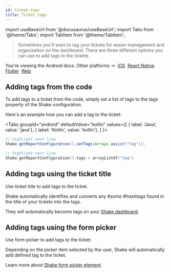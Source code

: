 ```yaml
---
id: ticket-tags
title: Ticket tags
---
```

import useBaseUrl from '@docusaurus/useBaseUrl';
import Tabs from '@theme/Tabs';
import TabItem from '@theme/TabItem';

> Sometimes you'll want to tag your tickets for easier management and organization on the dashboard.
There are three different options you can use to add tags to the tickets.

<p class="p2 mt-40">You're viewing the Android docs. Other platforms →&nbsp;
<a href="/docs/ios/configuration-and-data/ticket-tags/">iOS</a>&nbsp;
<a href="/docs/react/configuration-and-data/ticket-tags/">React Native</a>&nbsp;
<a href="/docs/flutter/configuration-and-data/ticket-tags/">Flutter</a>&nbsp;
<a href="/docs/web/configuration-and-data/ticket-tags/">Web</a>&nbsp;
</p>

## Adding tags from the code

To add tags to a ticket from the code, simply set a list of tags to the tags property of the Shake configuration.

Here's an example how you can add a <span class="tag-button green-tag-button">tag</span> to the ticket:

<Tabs
groupId="android"
defaultValue="kotlin"
values={[
{ label: 'Java', value: 'java'},
{ label: 'Kotlin', value: 'kotlin'},
]
}>

<TabItem value="java">

```java title="App.java"
// highlight-next-line
Shake.getReportConfiguration().setTags(Arrays.asList("tag"));
```

</TabItem>

<TabItem value="kotlin">

```kotlin title="App.kt"
// highlight-next-line
Shake.getReportConfiguration().tags = arrayListOf("tag")
```

</TabItem>
</Tabs>

## Adding tags using the ticket title

Use ticket title to add tags to the ticket.

Shake automatically identifies and converts any *#some #hashtags* found in the title of your tickets into the tags.

They will automatically become <span class="tag-button pink-tag-button">tags</span> on your [Shake dashboard](https://app.shakebugs.com/).

## Adding tags using the form picker

Use form picker to add tags to the ticket.

Depending on the picker item selected by the user, Shake will automatically add defined <span class="tag-button blue-tag-button">tag</span> to the ticket.

Learn more about [Shake form picker element](/android/configuration-and-data/custom-forms#picker).


